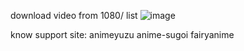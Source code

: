 download video from 1080/ list
![image](https://github.com/anonyninez/anime-downloader/assets/76086048/ff230a13-fe76-4d08-9537-a452fc5a6412)


know support site:
animeyuzu
anime-sugoi
fairyanime
